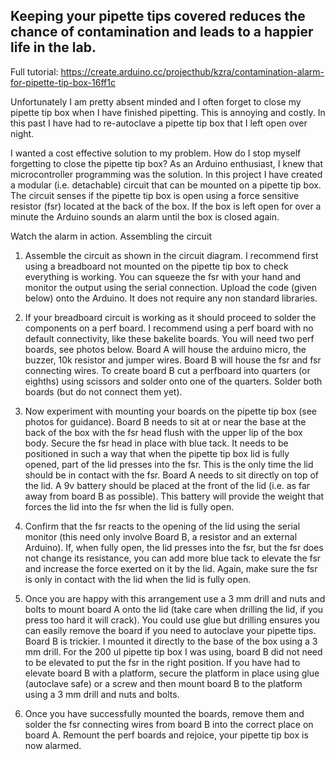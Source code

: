 ## Keeping your pipette tips covered reduces the chance of contamination and leads to a happier life in the lab.

Full tutorial: https://create.arduino.cc/projecthub/kzra/contamination-alarm-for-pipette-tip-box-16ff1c

Unfortunately I am pretty absent minded and I often forget to close my pipette tip box when I have finished pipetting. This is annoying and costly. In this past I have had to re-autoclave a pipette tip box that I left open over night.

I wanted a cost effective solution to my problem. How do I stop myself forgetting to close the pipette tip box? As an Arduino enthusiast, I knew that microcontroller programming was the solution. In this project I have created a modular (i.e. detachable) circuit that can be mounted on a pipette tip box. The circuit senses if the pipette tip box is open using a force sensitive resistor (fsr) located at the back of the box. If the box is left open for over a minute the Arduino sounds an alarm until the box is closed again.


Watch the alarm in action.
Assembling the circuit
1. Assemble the circuit as shown in the circuit diagram. I recommend first using a breadboard not mounted on the pipette tip box to check everything is working. You can squeeze the fsr with your hand and monitor the output using the serial connection. Upload the code (given below) onto the Arduino. It does not require any non standard libraries.

2. If your breadboard circuit is working as it should proceed to solder the components on a perf board. I recommend using a perf board with no default connectivity, like these bakelite boards. You will need two perf boards, see photos below. Board A will house the arduino micro, the buzzer, 10k resistor and jumper wires. Board B will house the fsr and fsr connecting wires. To create board B cut a perfboard into quarters (or eighths) using scissors and solder onto one of the quarters. Solder both boards (but do not connect them yet).

3. Now experiment with mounting your boards on the pipette tip box (see photos for guidance). Board B needs to sit at or near the base at the back of the box with the fsr head flush with the upper lip of the box body. Secure the fsr head in place with blue tack. It needs to be positioned in such a way that when the pipette tip box lid is fully opened, part of the lid presses into the fsr. This is the only time the lid should be in contact with the fsr. Board A needs to sit directly on top of the lid. A 9v battery should be placed at the front of the lid (i.e. as far away from board B as possible). This battery will provide the weight that forces the lid into the fsr when the lid is fully open.

4. Confirm that the fsr reacts to the opening of the lid using the serial monitor (this need only involve Board B, a resistor and an external Arduino). If, when fully open, the lid presses into the fsr, but the fsr does not change its resistance, you can add more blue tack to elevate the fsr and increase the force exerted on it by the lid. Again, make sure the fsr is only in contact with the lid when the lid is fully open.

5. Once you are happy with this arrangement use a 3 mm drill and nuts and bolts to mount board A onto the lid (take care when drilling the lid, if you press too hard it will crack). You could use glue but drilling ensures you can easily remove the board if you need to autoclave your pipette tips. Board B is trickier. I mounted it directly to the base of the box using a 3 mm drill. For the 200 ul pipette tip box I was using, board B did not need to be elevated to put the fsr in the right position. If you have had to elevate board B with a platform, secure the platform in place using glue (autoclave safe) or a screw and then mount board B to the platform using a 3 mm drill and nuts and bolts.

6. Once you have successfully mounted the boards, remove them and solder the fsr connecting wires from board B into the correct place on board A. Remount the perf boards and rejoice, your pipette tip box is now alarmed.

   
